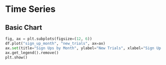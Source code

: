 # Time Series

## Basic Chart

```python
fig, ax = plt.subplots(figsize=(12, 6))
df.plot("sign_up_month", "new_trials", ax=ax)
ax.set(title="Sign Ups by Month", ylabel="New Trials", xlabel="Sign Up Month")
ax.get_legend().remove()
plt.show()
```
